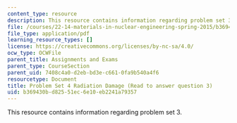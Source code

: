 ```yaml
---
content_type: resource
description: This resource contains information regarding problem set 3.
file: /courses/22-14-materials-in-nuclear-engineering-spring-2015/b369430bd82551ec6e10eb2241a79357_MIT22_14S15_Pset4PaprForQ3.pdf
file_type: application/pdf
learning_resource_types: []
license: https://creativecommons.org/licenses/by-nc-sa/4.0/
ocw_type: OCWFile
parent_title: Assignments and Exams
parent_type: CourseSection
parent_uid: 7408c4a0-d2eb-bd3e-c661-0fa9b540a4f6
resourcetype: Document
title: Problem Set 4 Radiation Damage (Read to answer question 3)
uid: b369430b-d825-51ec-6e10-eb2241a79357
---
```

This resource contains information regarding problem set 3.